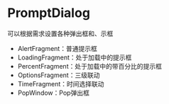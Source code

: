 # PromptDialog

可以根据需求设置各种弹出框和、示框

- AlertFragment：普通提示框
- LoadingFragment：处于加载中的提示框
- PercentFragment：处于加载中的带百分比的提示框
- OptionsFragment：三级联动
- TimeFragment：时间选择联动
- PopWindow：Pop弹出框
